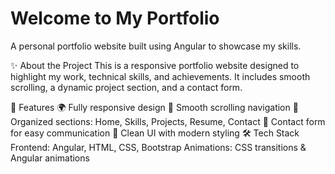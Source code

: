
# Welcome to My Portfolio
A personal portfolio website built using Angular to showcase my skills.

✨ About the Project
This is a responsive portfolio website designed to highlight my work, technical skills, and achievements. It includes smooth scrolling, a dynamic project section, and a contact form.

🔹 Features
🌍 Fully responsive design
🎯 Smooth scrolling navigation
📂 Organized sections: Home, Skills, Projects, Resume, Contact
📩 Contact form for easy communication
🎨 Clean UI with modern styling
🛠 Tech Stack
Frontend: Angular, HTML, CSS, Bootstrap
Animations: CSS transitions & Angular animations